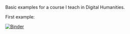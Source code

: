 Basic examples for a course I teach in Digital Humanities.

First example:

[![Binder](https://mybinder.org/badge_logo.svg)](https://mybinder.org/v2/gh/ninoshkka14/testing123.git/HEAD) 

